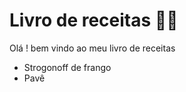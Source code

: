 # Livro de receitas :man_cook:

Olá ! bem vindo ao meu livro de receitas



- Strogonoff de frango
- Pavê
